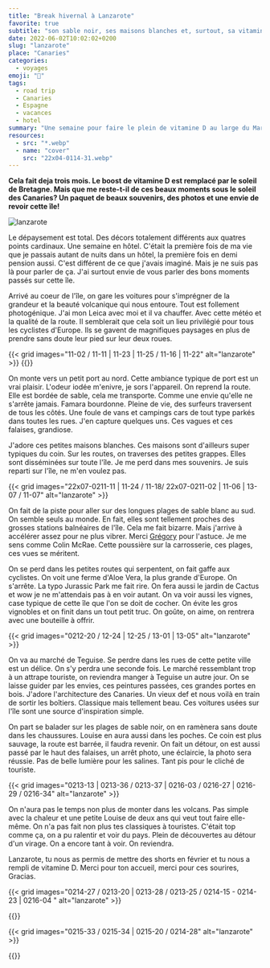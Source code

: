 ```yaml
---
title: "Break hivernal à Lanzarote"
favorite: true
subtitle: "son sable noir, ses maisons blanches et, surtout, sa vitamine D"
date: 2022-06-02T10:02:02+0200
slug: "lanzarote"
place: "Canaries"
categories:
  - voyages
emoji: "🌋"
tags:
  - road trip
  - Canaries
  - Espagne
  - vacances
  - hotel
summary: "Une semaine pour faire le plein de vitamine D au large du Maroc. Lanzarote, un dépaysement qui nous plaît bien."
resources:
  - src: "*.webp"
  - name: "cover"
    src: "22x04-0114-31.webp"
---
```


**Cela fait deja trois mois. Le boost de vitamine D est remplacé par le soleil de Bretagne. Mais que me reste-t-il de ces beaux moments sous le soleil des Canaries? Un paquet de beaux souvenirs, des photos et une envie de revoir cette île!**

![lanzarote](11-05)

Le dépaysement est total. Des décors totalement différents aux quatres points cardinaux. Une semaine en hôtel. C'était la première fois de ma vie que je passais autant de nuits dans un hôtel, la première fois en demi pension aussi. C'est différent de ce que j'avais imaginé. Mais je ne suis pas là pour parler de ça. J'ai surtout envie de vous parler des bons moments passés sur cette île.

Arrivé au coeur de l'île, on gare les voitures pour s'imprégner de la grandeur et la beauté volcanique qui nous entoure. Tout est follement photogénique. J'ai mon Leica avec moi et il va chauffer. Avec cette météo et la qualité de la route. Il semblerait que cela soit un lieu privilégié pour tous les cyclistes d'Europe. Ils se gavent de magnifiques paysages en plus de prendre sans doute leur pied sur leur deux roues.


{{< grid images="11-02 / 11-11 | 11-23 | 11-25 / 11-16 | 11-22" alt="lanzarote" >}}
{{<photo src="0213-14" wide="tr" alt="lanzarote">}}

On monte vers un petit port au nord. Cette ambiance typique de port est un vrai plaisir. L'odeur iodée m'enivre, je sors l'appareil. On reprend la route. Elle est bordée de sable, cela me transporte. Comme une envie qu'elle ne s'arrête jamais. Famara bourdonne. Pleine de vie, des surfeurs traversent de tous les côtés. Une foule de vans et campings cars de tout type parkés dans toutes les rues. J'en capture quelques uns. Ces vagues et ces falaises, grandiose. 

J'adore ces petites maisons blanches. Ces maisons sont d'ailleurs super typiques du coin. Sur les routes, on traverses des petites grappes. Elles sont disséminées sur toute l'île. Je me perd dans mes souvenirs. Je suis reparti sur l'île, ne m'en voulez pas.

{{< grid images="22x07-0211-11 | 11-24 / 11-18/  22x07-0211-02 | 11-06 | 13-07 / 11-07" alt="lanzarote" >}}

On fait de la piste pour aller sur des longues plages de sable blanc au sud. On semble seuls au monde. En fait, elles sont tellement proches des grosses stations balnéaires de l'île. Cela me fait bizarre. Mais j'arrive à accélérer assez pour ne plus vibrer. Merci [Grégory](https://gregorymignard.com/lanzarote/) pour l'astuce. Je me sens comme Colin McRae. Cette poussière sur la carrosserie, ces plages, ces vues se méritent.

On se perd dans les petites routes qui serpentent, on fait gaffe aux cyclistes. On voit une ferme d'Aloe Vera, la plus grande d'Europe. On s'arrête. La typo Jurassic Park me fait rire. On fera aussi le jardin de Cactus et wow je ne m'attendais pas à en voir autant. On va voir aussi les vignes, case typique de cette île que l'on se doit de cocher. On évite les gros vignobles et on finit dans un tout petit truc. On goûte, on aime, on rentrera avec une bouteille à offrir. 

{{< grid images="0212-20 / 12-24 | 12-25 / 13-01 | 13-05" alt="lanzarote" >}}

On va au marché de Teguise. Se perdre dans les rues de cette petite ville est un délice. On s'y perdra une seconde fois. Le marché ressemblant trop à un attrape touriste, on reviendra manger à Teguise un autre jour. On se laisse guider par les envies, ces peintures passées, ces grandes portes en bois. J'adore l'architecture des Canaries. Un vieux def et nous voilà en train de sortir les boîtiers. Classique mais tellement beau. Ces voitures usées sur l'île sont une source d'inspiration simple. 

On part se balader sur les plages de sable noir, on en ramènera sans doute dans les chaussures. Louise en aura aussi dans les poches. Ce coin est plus sauvage, la route est barrée, il faudra revenir. On fait un détour, on est aussi passé par le haut des falaises, un arrêt photo, une éclaircie, la photo sera réussie. Pas de belle lumière pour les salines. Tant pis pour le cliché de touriste. 

{{< grid images="0213-13 | 0213-36 / 0213-37 | 0216-03 / 0216-27 | 0216-29 / 0216-34" alt="lanzarote" >}}

On n'aura pas le temps non plus de monter dans les volcans. Pas simple avec la chaleur et une petite Louise de deux ans qui veut tout faire elle-même. On n'a pas fait non plus tes classiques à touristes. C'était top comme ça, on a pu ralentir et voir du pays. Plein de découvertes au détour d'un virage. On a encore tant à voir. On reviendra.

Lanzarote, tu nous as permis de mettre des shorts en février et tu nous a rempli de vitamine D. Merci pour ton accueil, merci pour ces sourires, Gracias.

{{< grid images="0214-27 / 0213-20 | 0213-28 / 0213-25 / 0214-15 - 0214-23 | 0216-04 " alt="lanzarote" >}}

{{<photo src="0215-27" wide="yes" alt="lanzarote" >}}

{{< grid images="0215-33 / 0215-34 | 0215-20 / 0214-28" alt="lanzarote" >}}

{{<photo src="0211-19"  alt="bye">}}
